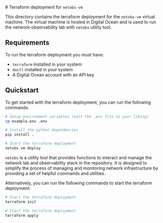 # Terraform deployment for `netobs-vm`

This directory contains the terraform deployment for the `netobs-vm` virtual machine. The virtual machine is hosted in Digital Ocean and is used to run the network-observability lab with `netobs` utility tool.

## Requirements

To run the terraform deployment you must have:

- `terraform` installed in your system
- `doctl` installed in your system
- A Digital Ocean account with an API key

## Quickstart

To get started with the terraform deployment, you can run the following commands:

```bash
# Setup environment variables (edit the .env file to your liking)
cp example.env .env

# Install the python dependencies
pip install .

# Start the terraform deployment
netobs vm deploy
```

`netobs` is a utility tool that provides functions to interact and manage the network lab and observability stack in the repository. It is designed to simplify the process of managing and monitoring network infrastructure by providing a set of helpful commands and utilities.

Alternatively, you can run the following commands to start the terraform deployment:

```bash
# Start the terraform deployment
terraform init

# Start the terraform deployment
terraform apply
```
